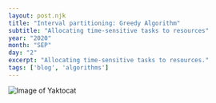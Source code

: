 ```yaml
--- 
layout: post.njk 
title: "Interval partitioning: Greedy Algorithm"
subtitle: "Allocating time-sensitive tasks to resources"
year: "2020"
month: "SEP"
day: "2"
excerpt: "Allocating time-sensitive tasks to resources."
tags: ['blog', 'algorithms']
--- 
```


![Image of Yaktocat](https://octodex.github.com/images/yaktocat.png)